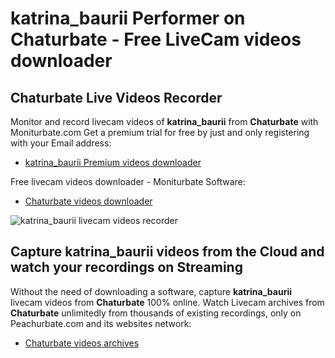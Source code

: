 # katrina_baurii Performer on Chaturbate - Free LiveCam videos downloader

## Chaturbate Live Videos Recorder

Monitor and record livecam videos of **katrina_baurii** from **Chaturbate** with Moniturbate.com
Get a premium trial for free by just and only registering with your Email address:
* [katrina_baurii Premium videos downloader](https://moniturbate.com/request-demo-licence-key.html)

Free livecam videos downloader - Moniturbate Software:
* [Chaturbate videos downloader](https://moniturbate.com/moniturbate-download-software.html)

![katrina_baurii livecam videos recorder](https://peachurnet.com/templates/moniturbate-software.png)


## Capture katrina_baurii videos from the Cloud and watch your recordings on Streaming

Without the need of downloading a software, capture **katrina_baurii** livecam videos from **Chaturbate** 100% online.
Watch Livecam archives from **Chaturbate** unlimitedly from thousands of existing recordings, only on Peachurbate.com and its websites network:
* [Chaturbate videos archives](https://peachurnet.com/)